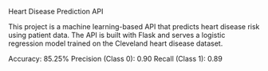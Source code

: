 Heart Disease Prediction API

This project is a machine learning-based API that predicts heart disease risk using patient data. The API is built with Flask and serves a logistic regression model trained on the Cleveland heart disease dataset.

Accuracy: 85.25%
Precision (Class 0): 0.90
Recall (Class 1): 0.89






